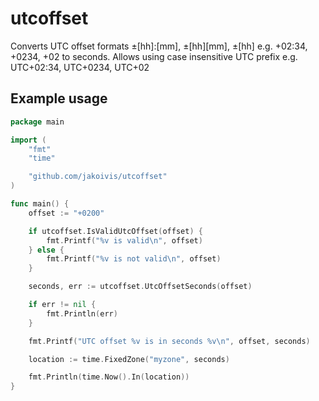 # utcoffset

Converts UTC offset formats ±[hh]:[mm], ±[hh][mm], ±[hh] e.g. +02:34, +0234, +02 to seconds. 
Allows using case insensitive UTC prefix e.g. UTC+02:34, UTC+0234, UTC+02

## Example usage

```go
package main

import (
	"fmt"
	"time"

	"github.com/jakoivis/utcoffset"
)

func main() {
	offset := "+0200"

	if utcoffset.IsValidUtcOffset(offset) {
		fmt.Printf("%v is valid\n", offset)
	} else {
		fmt.Printf("%v is not valid\n", offset)
	}

	seconds, err := utcoffset.UtcOffsetSeconds(offset)

	if err != nil {
		fmt.Println(err)
	}

	fmt.Printf("UTC offset %v is in seconds %v\n", offset, seconds)

	location := time.FixedZone("myzone", seconds)

	fmt.Println(time.Now().In(location))
}
```

